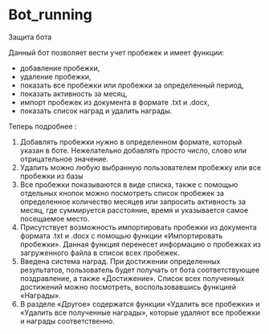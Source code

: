 # Bot_running
Защита бота

Данный бот позволяет вести учет пробежек и имеет функции: 
-  добавление пробежки,
-  удаление пробежки,
-  показать все пробежки или пробежки за определенный период,
-  показать активность за месяц,
-  импорт пробежек из документа в формате  .txt и .docx,
-  показать список наград и удалить награды.

Теперь подробнее : 
1)	Добавлять пробежки нужно в определенном формате, который указан в боте. Нежелательно добавлять просто число, слово или отрицательное значение. 
2)	Удалить можно любую выбранную пользователем пробежку или все пробежки из базы
3)	Все пробежки показываются в виде списка, также с помощью отдельных кнопок можно посмотреть список пробежек за определенное количество месяцев или запросить активность за месяц, где суммируется расстояние, время и указывается самое посещаемое место.
4)	Присутствует возможность импортировать пробежки из документа формата .txt и .docx с помощью функции «Импортировать пробежки». Данная функция перенесет информацию о пробежках из загруженного файла в список всех пробежек. 
5)	Введена система наград. При достижении определенных результатов, пользователь будет получать от бота соответствующее поздравление, а также «Достижение». Список всех полученных достижений можно посмотреть, воспользовавшись функцией «Награды».
6)	В разделе «Другое» содержатся функции «Удалить все пробежки» и «Удалить все полученные награды», которые удаляют все пробежки и награды соответственно.
